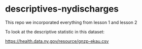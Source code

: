 # descriptives-nydischarges

This repo we incorporated everything from lesson 1 and lesson 2

To look at the descriptive statistic in this dataset:

https://health.data.ny.gov/resource/gnzp-ekau.csv 
